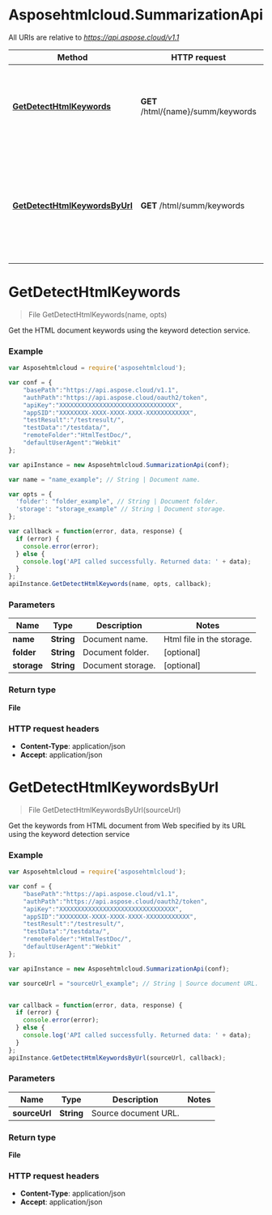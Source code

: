 # Asposehtmlcloud.SummarizationApi

All URIs are relative to *https://api.aspose.cloud/v1.1*

Method | HTTP request | Description
------------- | ------------- | -------------
[**GetDetectHtmlKeywords**](SummarizationApi.md#GetDetectHtmlKeywords) | **GET** /html/{name}/summ/keywords | Get the HTML document keywords using the keyword detection service.
[**GetDetectHtmlKeywordsByUrl**](SummarizationApi.md#GetDetectHtmlKeywordsByUrl) | **GET** /html/summ/keywords | Get the keywords from HTML document from Web specified by its URL using the keyword detection service


<a name="GetDetectHtmlKeywords"></a>
# **GetDetectHtmlKeywords**
> File GetDetectHtmlKeywords(name, opts)

Get the HTML document keywords using the keyword detection service.

### Example
```javascript
var Asposehtmlcloud = require('asposehtmlcloud');

var conf = {
    "basePath":"https://api.aspose.cloud/v1.1",
    "authPath":"https://api.aspose.cloud/oauth2/token",
    "apiKey":"XXXXXXXXXXXXXXXXXXXXXXXXXXXXXXXX",
    "appSID":"XXXXXXXX-XXXX-XXXX-XXXX-XXXXXXXXXXXX",
    "testResult":"/testresult/",
    "testData":"/testdata/",
    "remoteFolder":"HtmlTestDoc/",
    "defaultUserAgent":"Webkit"
};

var apiInstance = new Asposehtmlcloud.SummarizationApi(conf);

var name = "name_example"; // String | Document name.

var opts = { 
  'folder': "folder_example", // String | Document folder.
  'storage': "storage_example" // String | Document storage.
};

var callback = function(error, data, response) {
  if (error) {
    console.error(error);
  } else {
    console.log('API called successfully. Returned data: ' + data);
  }
};
apiInstance.GetDetectHtmlKeywords(name, opts, callback);
```

### Parameters

Name | Type | Description  | Notes
------------- | ------------- | ------------- | -------------
 **name** | **String**| Document name. | Html file in the storage.
 **folder** | **String**| Document folder. | [optional] 
 **storage** | **String**| Document storage. | [optional] 

### Return type

**File**

### HTTP request headers

 - **Content-Type**: application/json
 - **Accept**: application/json

<a name="GetDetectHtmlKeywordsByUrl"></a>
# **GetDetectHtmlKeywordsByUrl**
> File GetDetectHtmlKeywordsByUrl(sourceUrl)

Get the keywords from HTML document from Web specified by its URL using the keyword detection service

### Example
```javascript
var Asposehtmlcloud = require('asposehtmlcloud');

var conf = {
    "basePath":"https://api.aspose.cloud/v1.1",
    "authPath":"https://api.aspose.cloud/oauth2/token",
    "apiKey":"XXXXXXXXXXXXXXXXXXXXXXXXXXXXXXXX",
    "appSID":"XXXXXXXX-XXXX-XXXX-XXXX-XXXXXXXXXXXX",
    "testResult":"/testresult/",
    "testData":"/testdata/",
    "remoteFolder":"HtmlTestDoc/",
    "defaultUserAgent":"Webkit"
};

var apiInstance = new Asposehtmlcloud.SummarizationApi(conf);

var sourceUrl = "sourceUrl_example"; // String | Source document URL.


var callback = function(error, data, response) {
  if (error) {
    console.error(error);
  } else {
    console.log('API called successfully. Returned data: ' + data);
  }
};
apiInstance.GetDetectHtmlKeywordsByUrl(sourceUrl, callback);
```

### Parameters

Name | Type | Description  | Notes
------------- | ------------- | ------------- | -------------
 **sourceUrl** | **String**| Source document URL. | 

### Return type

**File**

### HTTP request headers

 - **Content-Type**: application/json
 - **Accept**: application/json

